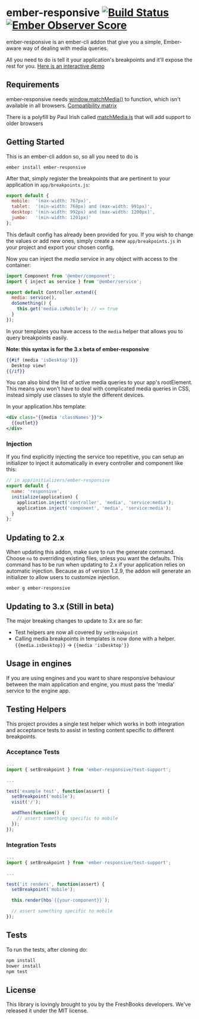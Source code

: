 # ember-responsive [![Build Status](https://travis-ci.org/freshbooks/ember-responsive.svg?branch=master)](https://travis-ci.org/freshbooks/ember-responsive) [![Ember Observer Score](http://emberobserver.com/badges/ember-responsive.svg)](http://emberobserver.com/addons/ember-responsive)

ember-responsive is an ember-cli addon that give you a simple, Ember-aware way
of dealing with media queries.

All you need to do is tell it your application's breakpoints and it'll expose the rest for you.
[Here is an interactive demo](https://www.justinbull.ca/ember-responsive-demo/)

## Requirements

ember-responsive needs [window.matchMedia()](https://developer.mozilla.org/en-US/docs/Web/API/Window.matchMedia)
to function, which isn't available in all browsers. [Compatibility matrix](http://caniuse.com/#feat=matchmedia)

There is a polyfill by Paul Irish called [matchMedia.js](https://github.com/paulirish/matchMedia.js)
that will add support to older browsers

## Getting Started

This is an ember-cli addon so, so all you need to do is

`ember install ember-responsive`

After that, simply register the breakpoints that are pertinent to your application in `app/breakpoints.js`:

```js
export default {
  mobile:  '(max-width: 767px)',
  tablet:  '(min-width: 768px) and (max-width: 991px)',
  desktop: '(min-width: 992px) and (max-width: 1200px)',
  jumbo:   '(min-width: 1201px)'
};
```

This default config has already been provided for you. If you wish to change the values or add new ones,
simply create a new `app/breakpoints.js` in your project and export your chosen config.

Now you can inject the _media_ service in any object with access to the container:

```js
import Component from '@ember/component';
import { inject as service } from '@ember/service';

export default Controller.extend({
  media: service(),
  doSomething() {
    this.get('media.isMobile'); // => true
  }
});
```

In your templates you have access to the `media` helper that allows you to query breakpoints easily.

**Note: this syntax is for the 3.x beta of ember-responsive**
```hbs
{{#if (media 'isDesktop')}}
  Desktop view!
{{/if}}
```

You can also bind the list of active media queries to your app's
rootElement. This means you won't have to deal with complicated media
queries in CSS, instead simply use classes to style the different devices.

In your application.hbs template:

```hbs
<div class="{{media 'classNames'}}">
  {{outlet}}
</div>
```

### Injection

If you find explicitly injecting the service too repetitive, you can setup an initializer to inject it automatically in every controller and component like this:

```js
// in app/initializers/ember-responsive
export default {
  name: 'responsive',
  initialize(application) {
    application.inject('controller', 'media', 'service:media');
    application.inject('component', 'media', 'service:media');
  }
};
```

## Updating to 2.x

When updating this addon, make sure to run the generate command. Choose `no` to overriding existing files, unless you want the defaults. This command has to be run when updating to 2.x if your application relies on automatic injection. Because as of version 1.2.9, the addon will generate an initializer to allow users to customize injection.

`ember g ember-responsive`

## Updating to 3.x (Still in beta)

The major breaking changes to update to 3.x are so far:
- Test helpers are now all covered by `setBreakpoint`
- Calling media breakpoints in templates is now done with a helper. `{{media.isDesktop}}` -> `{{media 'isDesktop'}}`

## Usage in engines

If you are using engines and you want to share responsive behaviour between the main application and engine, you must pass the 'media' service to the engine app.

## Testing Helpers
This project provides a single test helper which works in both integration and acceptance tests to assist in testing
content specific to different breakpoints.

### Acceptance Tests
```javascript
...
import { setBreakpoint } from 'ember-responsive/test-support';

...

test('example test', function(assert) {
  setBreakpoint('mobile');
  visit('/');

  andThen(function() {
    // assert something specific to mobile
  });
});
```

### Integration Tests
```javascript
...
import { setBreakpoint } from 'ember-responsive/test-support';

...

test('it renders', function(assert) {
  setBreakpoint('mobile');

  this.render(hbs`{{your-component}}`);

  // assert something specific to mobile
});
```

## Tests

To run the tests, after cloning do:

```sh
npm install
bower install
npm test
```

## License

This library is lovingly brought to you by the FreshBooks developers.
We've released it under the MIT license.
